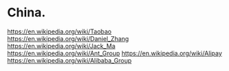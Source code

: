 # China.
https://en.wikipedia.org/wiki/Taobao https://en.wikipedia.org/wiki/Daniel_Zhang https://en.wikipedia.org/wiki/Jack_Ma https://en.wikipedia.org/wiki/Ant_Group https://en.wikipedia.org/wiki/Alipay https://en.wikipedia.org/wiki/Alibaba_Group
